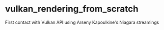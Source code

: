 # vulkan_rendering_from_scratch
First contact with Vulkan API using Arseny Kapoulkine's Niagara streamings
